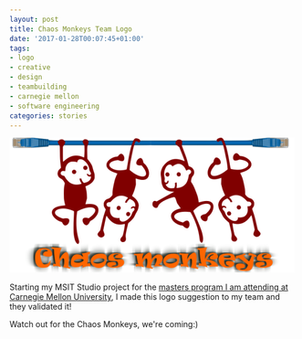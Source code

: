 ```yaml
---
layout: post
title: Chaos Monkeys Team Logo
date: '2017-01-28T00:07:45+01:00'
tags:
- logo
- creative
- design
- teambuilding
- carnegie mellon
- software engineering
categories: stories
---
```

 ![](/images/ChaosMonkeys/logo.png)

Starting my MSIT Studio project for the [masters program I am attending at Carnegie Mellon University](https://mse.isri.cmu.edu/index.html), I made this logo suggestion to my team and they validated it!

Watch out for the Chaos Monkeys, we're coming:)